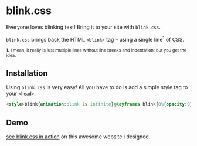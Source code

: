 # blink.css
Everyone loves blinking text! Bring it to your site with `blink.css`.

`blink.css` brings back the HTML `<blink>` tag – using a single line<sup>1</sup> of CSS.

<sup>**1.** I mean, it really is just multiple lines without line breaks and indentation; but you get the idea.</sup>

## Installation
Using `blink.css` is very easy! All you have to do is add a simple style tag to your `<head>`:
```html
<style>blink{animation:blink 1s infinite}@keyframes blink{0%{opacity:0}59%{opacity:0}60%{opacity:1}}</style>
```

## Demo
[see blink.css in action](https://uiversal.github.io/blink.css/demo.html) on this awesome website i designed.

